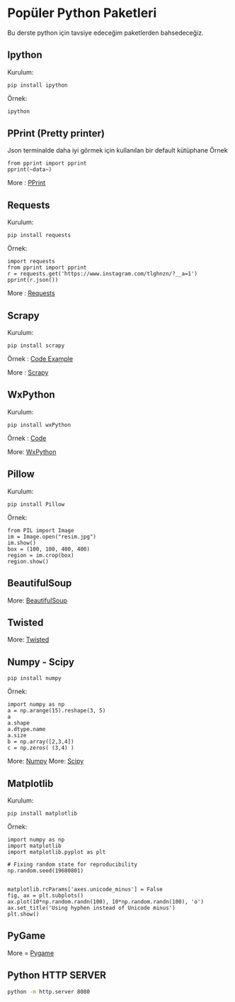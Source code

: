 # Popüler Python Paketleri
 Bu derste python için tavsiye edeceğim paketlerden bahsedeceğiz.

## Ipython

Kurulum:
```
pip install ipython
```

Örnek:
```bash
ipython
```

## PPrint (Pretty printer)
Json terminalde daha iyi görmek için kullanılan bir default kütüphane
Örnek
```
from pprint import pprint
pprint(~data~)
```
More : [PPrint](https://docs.python.org/3/library/pprint.html)

## Requests

Kurulum:
```
pip install requests
```
Örnek:
```python3
import requests
from pprint import pprint
r = requests.get('https://www.instagram.com/tlghnzn/?__a=1')
pprint(r.json())
```
More : [Requests](http://www.python-requests.org/)

## Scrapy

Kurulum:
```
pip install scrapy
```

Örnek : [Code Example](http://mherman.org/blog/2012/11/05/scraping-web-pages-with-scrapy/#.Wew7ZhOCy9Y)

More : [Scrapy](https://scrapy.org/)

## WxPython

Kurulum:
```
pip install wxPython
```

Örnek : [Code](https://wxpython.org/pages/overview/#hello-world)

More: [WxPython](https://wxpython.org)

## Pillow

Kurulum:
```
pip install Pillow
```

Örnek:
```
from PIL import Image
im = Image.open("resim.jpg")
im.show()
box = (100, 100, 400, 400)
region = im.crop(box)
region.show()
```

## BeautifulSoup

More: [BeautifulSoup](https://www.crummy.com/software/BeautifulSoup/bs4/doc/)

## Twisted

More: [Twisted](http://twistedmatrix.com/trac/)

## Numpy - Scipy

```
pip install numpy
```

Örnek:
```
import numpy as np
a = np.arange(15).reshape(3, 5)
a
a.shape
a.dtype.name
a.size
b = np.array([2,3,4])
c = np.zeros( (3,4) )
```

More: [Numpy](http://www.numpy.org/)
More: [Scipy](https://www.scipy.org/)

## Matplotlib

Kurulum:
```
pip install matplotlib
```

Örnek:
```
import numpy as np
import matplotlib
import matplotlib.pyplot as plt

# Fixing random state for reproducibility
np.random.seed(19680801)


matplotlib.rcParams['axes.unicode_minus'] = False
fig, ax = plt.subplots()
ax.plot(10*np.random.randn(100), 10*np.random.randn(100), 'o')
ax.set_title('Using hyphen instead of Unicode minus')
plt.show()
```

## PyGame

More = [Pygame](http://www.pygame.org/wiki/GettingStarted)

## Python HTTP SERVER

```bash
python -m http.server 8080
```